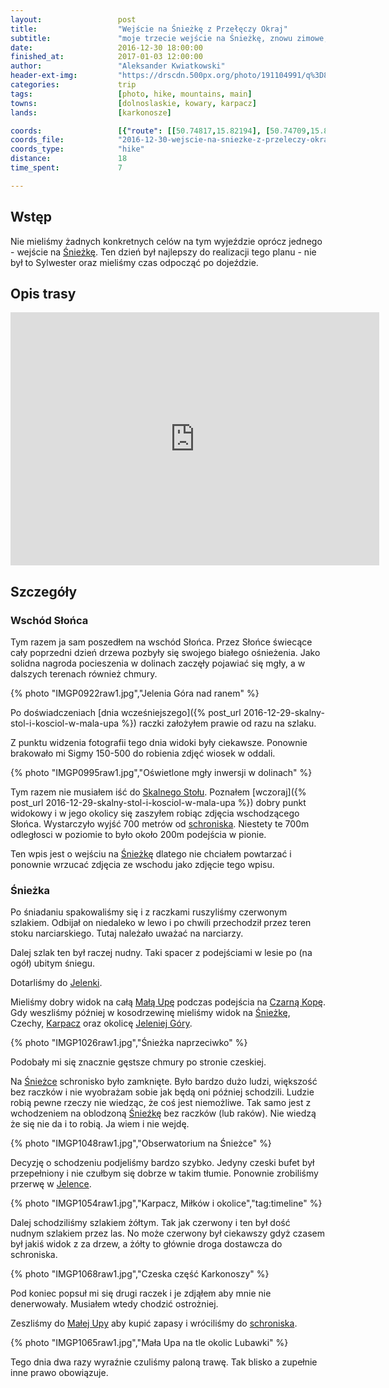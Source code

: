 ```yaml
---
layout:                 post
title:                  "Wejście na Śnieżkę z Przełęczy Okraj"
subtitle:               "moje trzecie wejście na Śnieżkę, znowu zimowe, tym razem wyraźnie oblodzone szlaki"
date:                   2016-12-30 18:00:00
finished_at:            2017-01-03 12:00:00
author:                 "Aleksander Kwiatkowski"
header-ext-img:         "https://drscdn.500px.org/photo/191104991/q%3D80_m%3D2000/e0390d85b98a39b27524fea964dbd434"
categories:             trip
tags:                   [photo, hike, mountains, main]
towns:                  [dolnoslaskie, kowary, karpacz]
lands:                  [karkonosze]

coords:                 [{"route": [[50.74817,15.82194], [50.74709,15.82013], [50.74991,15.81014], [50.74828,15.79031], [50.74562,15.78640], [50.74217,15.77769], [50.74391,15.76507], [50.73807,15.74332], [50.73516,15.74190], [50.73622,15.74040]], "type": "hike"}, {"route": [[50.74209,15.77778], [50.74190,15.78288], [50.74388,15.78752], [50.74187,15.79911], [50.74312,15.81456], [50.74369,15.81906], [50.74709,15.82361]], "type": "hike"}]
coords_file:            "2016-12-30-wejscie-na-sniezke-z-przeleczy-okraj.json"
coords_type:            "hike"
distance:               18
time_spent:             7

---
```


[wiki-sniezka]: https://pl.wikipedia.org/wiki/%C5%9Anie%C5%BCka
[wiki-schronisko-jelenka]: https://pl.wikipedia.org/wiki/Jelenka_(schronisko)
[wiki-mala-upa]: https://pl.wikipedia.org/wiki/Mal%C3%A1_%C3%9Apa
[wiki-czarna-kopa]: https://pl.wikipedia.org/wiki/Czarna_Kopa_(Karkonosze)
[wiki-skalny-stol]: https://pl.wikipedia.org/wiki/Skalny_St%C3%B3%C5%82
[wiki-schronisko-okraj]: https://pl.wikipedia.org/wiki/Schronisko_PTTK_%E2%80%9ENa_Prze%C5%82%C4%99czy_Okraj%E2%80%9D
[wiki-karpacz]: https://pl.wikipedia.org/wiki/Karpacz
[wiki-jelenia-gora]: https://pl.wikipedia.org/wiki/Jelenia_G%C3%B3ra

Wstęp
-----

Nie mieliśmy żadnych konkretnych celów na tym wyjeździe oprócz
jednego - wejście na [Śnieżkę][wiki-sniezka]. Ten dzień był najlepszy do realizacji
tego planu -
nie był to Sylwester oraz mieliśmy czas odpocząć po dojeździe.

Opis trasy
----------

<iframe height='405' width='590' frameborder='0' allowtransparency='true' scrolling='no' src='https://www.strava.com/activities/818479353/embed/a1e209fb62674d68085f00bed34e1c419df7cb74'></iframe>

Szczegóły
---------

### Wschód Słońca

Tym razem ja sam poszedłem na wschód Słońca. Przez Słońce świecące cały poprzedni
dzień drzewa pozbyły się swojego białego ośnieżenia. Jako solidna nagroda pocieszenia
w dolinach zaczęły pojawiać się mgły, a w dalszych terenach również chmury.

{% photo "IMGP0922raw1.jpg","Jelenia Góra nad ranem" %}


Po doświadczeniach
[dnia wcześniejszego]({% post_url 2016-12-29-skalny-stol-i-kosciol-w-mala-upa %})
raczki założyłem prawie od razu na szlaku.

Z punktu widzenia fotografii tego dnia widoki były ciekawsze. Ponownie
brakowało mi Sigmy 150-500 do robienia zdjęć wiosek w oddali.

{% photo "IMGP0995raw1.jpg","Oświetlone mgły inwersji w dolinach" %}


Tym razem nie musiałem iść do [Skalnego Stołu][wiki-skalny-stol].
Poznałem [wczoraj]({% post_url 2016-12-29-skalny-stol-i-kosciol-w-mala-upa %})
dobry punkt widokowy i w jego okolicy się zaszyłem robiąc zdjęcia
wschodzącego Słońca. Wystarczyło wyjść 700 metrów od
[schroniska][wiki-schronisko-okraj]. Niestety te 700m odległosci w poziomie
to było około 200m podejścia w pionie.

Ten wpis jest o wejściu na [Śnieżkę][wiki-sniezka] dlatego nie chciałem
powtarzać i ponownie wrzucać zdjęcia ze wschodu jako zdjęcie tego wpisu.

### Śnieżka

Po śniadaniu spakowaliśmy się i z raczkami ruszyliśmy czerwonym szlakiem.
Odbijał on niedaleko w lewo i po chwili przechodził przez
teren stoku narciarskiego. Tutaj należało uważać na narciarzy.

Dalej szlak ten był raczej nudny. Taki spacer z podejściami w lesie po (na ogół) ubitym śniegu.


Dotarliśmy do [Jelenki][wiki-schronisko-jelenka].

Mieliśmy dobry widok na całą [Małą Upę][wiki-mala-upa] podczas podejścia
na [Czarną Kopę][wiki-czarna-kopa]. Gdy weszliśmy później w kosodrzewinę
mieliśmy widok na [Śnieżkę][wiki-sniezka], Czechy,
[Karpacz][wiki-karpacz] oraz okolicę [Jeleniej Góry][wiki-jelenia-gora].

{% photo "IMGP1026raw1.jpg","Śnieżka naprzeciwko" %}

Podobały mi się znacznie gęstsze chmury po stronie czeskiej.


Na [Śnieżce][wiki-sniezka] schronisko było zamknięte. Było bardzo dużo ludzi,
większość bez raczków i nie wyobrażam sobie jak będą oni później schodzili.
Ludzie robią pewne rzeczy nie wiedząc, że coś jest niemożliwe. Tak samo
jest z wchodzeniem na oblodzoną [Śnieźkę][wiki-sniezka] bez raczków (lub raków).
Nie wiedzą że się nie da i to robią. Ja wiem i nie wejdę.

{% photo "IMGP1048raw1.jpg","Obserwatorium na Śnieżce" %}

Decyzję o schodzeniu podjeliśmy bardzo szybko. Jedyny czeski bufet był przepełniony
i nie czułbym się dobrze w takim tłumie. Ponownie zrobiliśmy
przerwę w [Jelence][wiki-schronisko-jelenka].

{% photo "IMGP1054raw1.jpg","Karpacz, Miłków i okolice","tag:timeline" %}


Dalej schodziliśmy szlakiem żółtym. Tak jak czerwony i ten był dość nudnym
szlakiem przez las. No może czerwony był ciekawszy gdyż czasem był jakiś
widok z za drzew, a żółty to głównie droga dostawcza do schroniska.

{% photo "IMGP1068raw1.jpg","Czeska część Karkonoszy" %}


Pod koniec popsuł mi się drugi raczek i je zdjąłem aby mnie nie denerwowały.
Musiałem wtedy chodzić ostrożniej.



Zeszliśmy do [Małej Upy][wiki-mala-upa] aby kupić zapasy i wróciliśmy
do [schroniska][wiki-schronisko-okraj].

{% photo "IMGP1065raw1.jpg","Mała Upa na tle okolic Lubawki" %}


Tego dnia dwa razy wyraźnie czuliśmy paloną trawę. Tak blisko a zupełnie inne
prawo obowiązuje.
